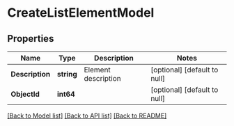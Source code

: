 # CreateListElementModel

## Properties
Name | Type | Description | Notes
------------ | ------------- | ------------- | -------------
**Description** | **string** | Element description | [optional] [default to null]
**ObjectId** | **int64** |  | [optional] [default to null]

[[Back to Model list]](../README.md#documentation-for-models) [[Back to API list]](../README.md#documentation-for-api-endpoints) [[Back to README]](../README.md)


